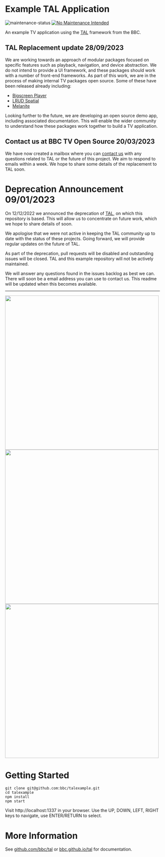 # Example TAL Application
![maintenance-status](https://img.shields.io/badge/maintenance-deprecated-red.svg)
[![No Maintenance Intended](http://unmaintained.tech/badge.svg)](http://unmaintained.tech/)

An example TV application using the [TAL](https://www.github.com/bbc/tal) framework from the BBC.

## TAL Replacement update 28/09/2023

We are working towards an approach of modular packages focused on specific features such as playback, navigation, and device abstraction. We do not intend to provide a UI framework, and these packages should work with a number of front-end frameworks. As part of this work, we are in the process of making internal TV packages open source. Some of these have been released already including:

- [Bigscreen Player](https://github.com/bbc/bigscreen-player)
- [LRUD Spatial](https://github.com/bbc/lrud-spatial)
- [Melanite](https://github.com/bbc/melanite)

Looking further to the future, we are developing an open source demo app, including associated documentation. This will enable the wider community to understand how these packages work together to build a TV application.

## Contact us at BBC TV Open Source 20/03/2023

We have now created a mailbox where you can [contact us](mailto:tvopensource@bbc.co.uk) with any questions related to TAL or the
future of this project. We aim to respond to emails within a week. We hope to share some details of the replacement to TAL soon.

# Deprecation Announcement 09/01/2023

On 12/12/2022 we announced the deprecation of [TAL](https://github.com/bbc/tal/), on which this repository is based.
This will allow us to concentrate on future work, which we hope to share details of soon.

We apologise that we were not active in keeping the TAL community up to date with the status of these
projects. Going forward, we will provide regular updates on the future of TAL.

As part of the deprecation, pull requests will be disabled and outstanding issues will be closed.
TAL and this example repository will not be actively maintained.

We will answer any questions found in the issues backlog as best we can. There will soon be a email address you
can use to contact us. This readme will be updated when this becomes available.

---

<img src="./assets/main.png" width="500">

<img src="./assets/carousel.png" width="500">

<img src="./assets/playback.png" width="500">



# Getting Started

```
git clone git@github.com:bbc/talexample.git
cd talexample
npm install
npm start
```

Visit http://localhost:1337 in your browser. Use the UP, DOWN, LEFT, RIGHT keys to navigate, use ENTER/RETURN to select.

# More Information

See [github.com/bbc/tal](https://www.github.com/bbc/tal) or [bbc.github.io/tal](http://bbc.github.io/tal/getting-started/introducing-tal.html) for documentation.
